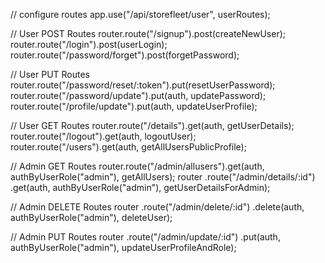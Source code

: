 // configure routes
app.use("/api/storefleet/user", userRoutes);

// User POST Routes
router.route("/signup").post(createNewUser);
router.route("/login").post(userLogin);
router.route("/password/forget").post(forgetPassword);

// User PUT Routes
router.route("/password/reset/:token").put(resetUserPassword);
router.route("/password/update").put(auth, updatePassword);
router.route("/profile/update").put(auth, updateUserProfile);

// User GET Routes
router.route("/details").get(auth, getUserDetails);
router.route("/logout").get(auth, logoutUser);
router.route("/users").get(auth, getAllUsersPublicProfile);

// Admin GET Routes
router.route("/admin/allusers").get(auth, authByUserRole("admin"), getAllUsers);
router
.route("/admin/details/:id")
.get(auth, authByUserRole("admin"), getUserDetailsForAdmin);

// Admin DELETE Routes
router
.route("/admin/delete/:id")
.delete(auth, authByUserRole("admin"), deleteUser);

// Admin PUT Routes
router
.route("/admin/update/:id")
.put(auth, authByUserRole("admin"), updateUserProfileAndRole);
